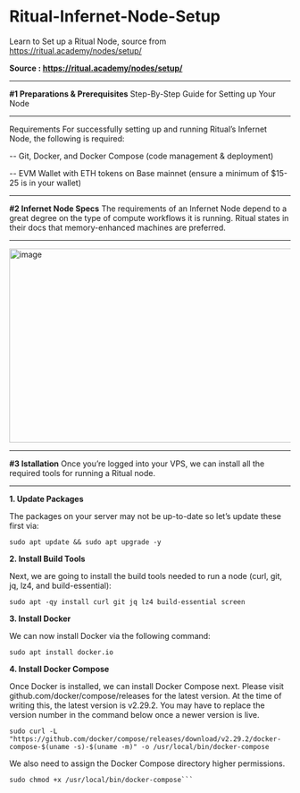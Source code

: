 # Ritual-Infernet-Node-Setup
Learn to Set up a Ritual Node, source from https://ritual.academy/nodes/setup/

**Source : https://ritual.academy/nodes/setup/**


_______________________________________________
**#1 Preparations & Prerequisites**
Step-By-Step Guide for Setting up Your Node
_______________________________________________

Requirements
For successfully setting up and running Ritual’s Infernet Node, the following is required:

  -- Git, Docker, and Docker Compose (code management & deployment)

  -- EVM Wallet with ETH tokens on Base mainnet (ensure a minimum of $15-25 is in your wallet)

  
_______________________________________________
**#2 Infernet Node Specs**
The requirements of an Infernet Node depend to a great degree on the type of compute workflows it is running. Ritual states in their docs that memory-enhanced machines are preferred.
_______________________________________________

<img width="1377" height="347" alt="image" src="https://github.com/user-attachments/assets/57f0ed34-7a7e-412b-922d-1b350925148d" />

  
_______________________________________________
**#3 Istallation**
Once you’re logged into your VPS, we can install all the required tools for running a Ritual node.
_______________________________________________

**1. Update Packages**

The packages on your server may not be up-to-date so let’s update these first via:

```
sudo apt update && sudo apt upgrade -y
```

**2. Install Build Tools**

Next, we are going to install the build tools needed to run a node (curl, git, jq, lz4, and build-essential):

```
sudo apt -qy install curl git jq lz4 build-essential screen
```

**3. Install Docker**

We can now install Docker via the following command:

```
sudo apt install docker.io
```


**4. Install Docker Compose**

Once Docker is installed, we can install Docker Compose next. Please visit github.com/docker/compose/releases for the latest version. At the time of writing this, the latest version is v2.29.2. You may have to replace the version number in the command below once a newer version is live.

```
sudo curl -L "https://github.com/docker/compose/releases/download/v2.29.2/docker-compose-$(uname -s)-$(uname -m)" -o /usr/local/bin/docker-compose
```

We also need to assign the Docker Compose directory higher permissions.
```
sudo chmod +x /usr/local/bin/docker-compose```

